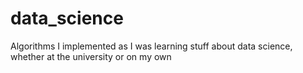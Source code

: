 # data_science
Algorithms I implemented as I was learning stuff about data science, whether at the university or on my own
